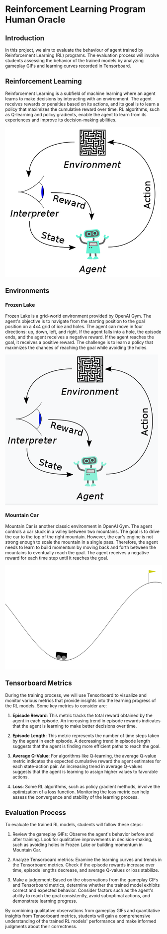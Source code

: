 # Reinforcement Learning Program Human Oracle

## Introduction
In this project, we aim to evaluate the behaviour of agent trained by Reinforcement Learning (RL) programs. The evaluation process will involve students assessing the behavior of the trained models by analyzing gameplay GIFs and learning curves recorded in Tensorboard.

## Reinforcement Learning
Reinforcement Learning is a subfield of machine learning where an agent learns to make decisions by interacting with an environment. The agent receives rewards or penalties based on its actions, and its goal is to learn a policy that maximizes the cumulative reward over time. RL algorithms, such as Q-learning and policy gradients, enable the agent to learn from its experiences and improve its decision-making abilities.

![Reinforcement Learning Framework](./picts/Reinforcement_learning_diagram.svg.png)


## Environments

### Frozen Lake
Frozen Lake is a grid-world environment provided by OpenAI Gym. The agent's objective is to navigate from the starting position to the goal position on a 4x4 grid of ice and holes. The agent can move in four directions: up, down, left, and right. If the agent falls into a hole, the episode ends, and the agent receives a negative reward. If the agent reaches the goal, it receives a positive reward. The challenge is to learn a policy that maximizes the chances of reaching the goal while avoiding the holes.

![Frozen Lake GIF](./picts/WX20240403-164922@2x.png)

### Mountain Car
Mountain Car is another classic environment in OpenAI Gym. The agent controls a car stuck in a valley between two mountains. The goal is to drive the car to the top of the right mountain. However, the car's engine is not strong enough to scale the mountain in a single pass. Therefore, the agent needs to learn to build momentum by moving back and forth between the mountains to eventually reach the goal. The agent receives a negative reward for each time step until it reaches the goal.

![Mountain Car GIF](./picts/mountain_car_continuous.gif)

## Tensorboard Metrics

During the training process, we will use Tensorboard to visualize and monitor various metrics that provide insights into the learning progress of the RL models. Some key metrics to consider are:

1. **Episode Reward**: This metric tracks the total reward obtained by the agent in each episode. An increasing trend in episode rewards indicates that the agent is learning to make better decisions over time.

2. **Episode Length**: This metric represents the number of time steps taken by the agent in each episode. A decreasing trend in episode length suggests that the agent is finding more efficient paths to reach the goal.

3. **Average Q-Value**: For algorithms like Q-learning, the average Q-value metric indicates the expected cumulative reward the agent estimates for each state-action pair. An increasing trend in average Q-values suggests that the agent is learning to assign higher values to favorable actions.

4. **Loss**: Some RL algorithms, such as policy gradient methods, involve the optimization of a loss function. Monitoring the loss metric can help assess the convergence and stability of the learning process.

## Evaluation Process

To evaluate the trained RL models, students will follow these steps:

1. Review the gameplay GIFs: Observe the agent's behavior before and after training. Look for qualitative improvements in decision-making, such as avoiding holes in Frozen Lake or building momentum in Mountain Car.

2. Analyze Tensorboard metrics: Examine the learning curves and trends in the Tensorboard metrics. Check if the episode rewards increase over time, episode lengths decrease, and average Q-values or loss stabilize.

3. Make a judgement: Based on the observations from the gameplay GIFs and Tensorboard metrics, determine whether the trained model exhibits correct and expected behavior. Consider factors such as the agent's ability to reach the goal consistently, avoid suboptimal actions, and demonstrate learning progress.

By combining qualitative observations from gameplay GIFs and quantitative insights from Tensorboard metrics, students will gain a comprehensive understanding of the trained RL models' performance and make informed judgments about their correctness.